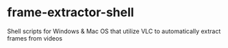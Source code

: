 # frame-extractor-shell
 Shell scripts for Windows & Mac OS that utilize VLC to automatically extract frames from videos
